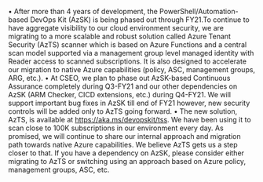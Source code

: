 • After more than 4 years of development, the PowerShell/Automation-based DevOps Kit (AzSK) is being phased out through FY21.To continue to have aggregate visibility to our cloud environment security, we are migrating to a more scalable and robust solution called Azure Tenant Security (AzTS) scanner which is based on Azure Functions and a central scan model supported via a management group level managed identity with Reader access to scanned subscriptions. It is also designed to accelerate our migration to native Azure capabilities (policy, ASC, management groups, ARG, etc.).
• At CSEO, we plan to phase out AzSK-based Continuous Assurance completely during Q3-FY21 and our other dependencies on AzSK (ARM Checker, CICD extensions, etc.) during Q4-FY21. We will support important bug fixes in AzSK till end of FY21 however, new security controls will be added only to AzTS going forward.
• The new solution, AzTS, is available at https://aka.ms/devopskit/tss. We have been using it to scan close to 100K subscriptions in our environment every day. 
As promised, we will continue to share our internal approach and migration path towards native Azure capabilities. We believe AzTS gets us a step closer to that. If you have a dependency on AzSK, please consider either migrating to AzTS or switching using an approach based on Azure policy, management groups, ASC, etc.
